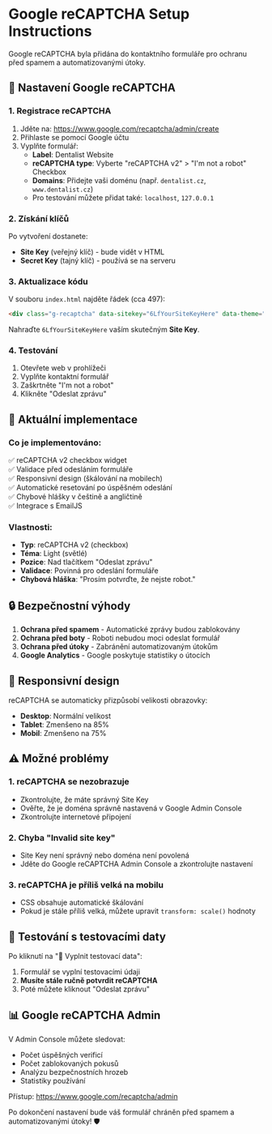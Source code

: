 # Google reCAPTCHA Setup Instructions

Google reCAPTCHA byla přidána do kontaktního formuláře pro ochranu před spamem a automatizovanými útoky.

## 🔧 Nastavení Google reCAPTCHA

### 1. Registrace reCAPTCHA

1. Jděte na: https://www.google.com/recaptcha/admin/create
2. Přihlaste se pomocí Google účtu
3. Vyplňte formulář:
   - **Label**: Dentalist Website
   - **reCAPTCHA type**: Vyberte "reCAPTCHA v2" > "I'm not a robot" Checkbox
   - **Domains**: Přidejte vaši doménu (např. `dentalist.cz`, `www.dentalist.cz`)
   - Pro testování můžete přidat také: `localhost`, `127.0.0.1`

### 2. Získání klíčů

Po vytvoření dostanete:
- **Site Key** (veřejný klíč) - bude vidět v HTML
- **Secret Key** (tajný klíč) - používá se na serveru

### 3. Aktualizace kódu

V souboru `index.html` najděte řádek (cca 497):
```html
<div class="g-recaptcha" data-sitekey="6LfYourSiteKeyHere" data-theme="light"></div>
```

Nahraďte `6LfYourSiteKeyHere` vaším skutečným **Site Key**.

### 4. Testování

1. Otevřete web v prohlížeči
2. Vyplňte kontaktní formulář
3. Zaškrtněte "I'm not a robot"
4. Klikněte "Odeslat zprávu"

## 🎯 Aktuální implementace

### Co je implementováno:
✅ reCAPTCHA v2 checkbox widget  
✅ Validace před odesláním formuláře  
✅ Responsivní design (škálování na mobilech)  
✅ Automatické resetování po úspěšném odeslání  
✅ Chybové hlášky v češtině a angličtině  
✅ Integrace s EmailJS  

### Vlastnosti:
- **Typ**: reCAPTCHA v2 (checkbox)
- **Téma**: Light (světlé)
- **Pozice**: Nad tlačítkem "Odeslat zprávu"
- **Validace**: Povinná pro odeslání formuláře
- **Chybová hláška**: "Prosím potvrďte, že nejste robot."

## 🔒 Bezpečnostní výhody

1. **Ochrana před spamem** - Automatické zprávy budou zablokovány
2. **Ochrana před boty** - Roboti nebudou moci odeslat formulář
3. **Ochrana před útoky** - Zabránění automatizovaným útokům
4. **Google Analytics** - Google poskytuje statistiky o útocích

## 📱 Responsivní design

reCAPTCHA se automaticky přizpůsobí velikosti obrazovky:
- **Desktop**: Normální velikost
- **Tablet**: Zmenšeno na 85%
- **Mobil**: Zmenšeno na 75%

## ⚠️ Možné problémy

### 1. reCAPTCHA se nezobrazuje
- Zkontrolujte, že máte správný Site Key
- Ověřte, že je doména správně nastavená v Google Admin Console
- Zkontrolujte internetové připojení

### 2. Chyba "Invalid site key"
- Site Key není správný nebo doména není povolená
- Jděte do Google reCAPTCHA Admin Console a zkontrolujte nastavení

### 3. reCAPTCHA je příliš velká na mobilu
- CSS obsahuje automatické škálování
- Pokud je stále příliš velká, můžete upravit `transform: scale()` hodnoty

## 🧪 Testování s testovacími daty

Po kliknutí na "🧪 Vyplnit testovací data":
1. Formulář se vyplní testovacími údaji
2. **Musíte stále ručně potvrdit reCAPTCHA**
3. Poté můžete kliknout "Odeslat zprávu"

## 📊 Google reCAPTCHA Admin

V Admin Console můžete sledovat:
- Počet úspěšných verificí
- Počet zablokovaných pokusů
- Analýzu bezpečnostních hrozeb
- Statistiky používání

Přístup: https://www.google.com/recaptcha/admin

Po dokončení nastavení bude váš formulář chráněn před spamem a automatizovanými útoky! 🛡️
